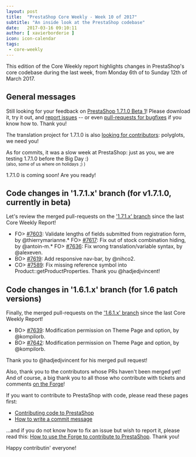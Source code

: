 ```yaml
---
layout: post
title:  "PrestaShop Core Weekly - Week 10 of 2017"
subtitle: "An inside look at the PrestaShop codebase"
date:   2017-03-16 09:10:11
author: [ xavierborderie ]
icon: icon-calendar
tags:
 - core-weekly
---
```


This edition of the Core Weekly report highlights changes in PrestaShop's core codebase during the last week, from Monday 6th of to Sunday 12th of March 2017.


## General messages

Still looking for your feedback on [PrestaShop 1.7.1.0 Beta 1](http://build.prestashop.com/news/prestashop-1-7-1-0-beta-1/)! Please download it, try it out, and [report issues](http://forge.prestashop.com/secure/CreateIssue%21default.jspa?selectedProjectId=11322&issuetype=1) -- or even [pull-requests for bugfixes](https://github.com/PrestaShop/PrestaShop/tree/1.7.1.x) if you know how to. Thank you!

The translation project for 1.7.1.0 is also [looking for contributors](http://build.prestashop.com/news/171-Translations-update/): polyglots, we need you!

As for commits, it was a slow week at PrestaShop: just as you, we are testing 1.7.1.0 before the Big Day :) <br/>
<small>(also, some of us where on holidays ;) )</small>

1.7.1.0 is coming soon! Are you ready!


## Code changes in '1.7.1.x' branch (for v1.7.1.0, currently in beta) 

Let's review the merged pull-requests on the ['1.7.1.x' branch](https://github.com/PrestaShop/PrestaShop/tree/1.7.1.x) since the last Core Weekly Report!

* FO> [#7603](https://github.com/PrestaShop/PrestaShop/pull/7603): Validate lengths of fields submitted from registration form, by @thierrymarianne.* FO> [#7617](https://github.com/PrestaShop/PrestaShop/pull/7617): Fix out of stock combination hiding, by @antoin-m.* FO> [#7636](https://github.com/PrestaShop/PrestaShop/pull/7636): Fix wrong translation/variable syntax, by @alexeven.
* BO> [#7619](https://github.com/PrestaShop/PrestaShop/pull/7619): Add responsive nav-bar, by @nihco2.
* CO> [#7589](https://github.com/PrestaShop/PrestaShop/pull/7589): Fix missing reference symbol into Product::getProductProperties. Thank you @hadjedjvincent!


## Code changes in '1.6.1.x' branch (for 1.6 patch versions) 

Finally, the merged pull-requests on the ['1.6.1.x' branch](https://github.com/PrestaShop/PrestaShop/tree/develop) since the last Core Weekly Report!

* BO> [#7639](https://github.com/PrestaShop/PrestaShop/pull/7639): Modification permission on Theme Page and option, by @kompilorb.
* BO> [#7642](https://github.com/PrestaShop/PrestaShop/pull/7642): Modification permission on Theme Page and option, by @kompilorb.

Thank you to @hadjedjvincent for his merged pull request!


Also, thank you to the contributors whose PRs haven't been merged yet! And of course, a big thank you to all those who contribute with tickets and comments [on the Forge](http://forge.prestashop.com/)!

If you want to contribute to PrestaShop with code, please read these pages first:

 * [Contributing code to PrestaShop](http://doc.prestashop.com/display/PS16/Contributing+code+to+PrestaShop)
 * [How to write a commit message](http://doc.prestashop.com/display/PS16/How+to+write+a+commit+message)

...and if you do not know how to fix an issue but wish to report it, please read this: [How to use the Forge to contribute to PrestaShop](http://doc.prestashop.com/display/PS16/How+to+use+the+Forge+to+contribute+to+PrestaShop). Thank you!

Happy contributin' everyone!
